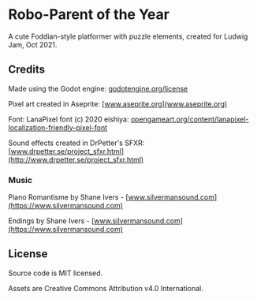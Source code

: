 
# Robo-Parent of the Year

A cute Foddian-style platformer with puzzle elements, created for Ludwig Jam, Oct 2021.

## Credits

Made using the Godot engine: [godotengine.org/license](godotengine.org/license)

Pixel art created in Aseprite: [www.aseprite.org](www.aseprite.org)

Font: LanaPixel font (c) 2020 eishiya: [opengameart.org/content/lanapixel-localization-friendly-pixel-font](https://opengameart.org/content/lanapixel-localization-friendly-pixel-font)

Sound effects created in DrPetter's SFXR: [www.drpetter.se/project_sfxr.html](http://www.drpetter.se/project_sfxr.html)

### Music

Piano Romantisme by Shane Ivers - [www.silvermansound.com](https://www.silvermansound.com)

Endings by Shane Ivers - [www.silvermansound.com](https://www.silvermansound.com)

## License

Source code is MIT licensed.

Assets are Creative Commons Attribution v4.0 International.

